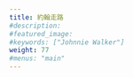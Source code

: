 ```yaml
---
title: 約翰走路
#description: 
#featured_image: 
#keywords: ["Johnnie Walker"]
weight: 77
#menus: "main"
---
```

